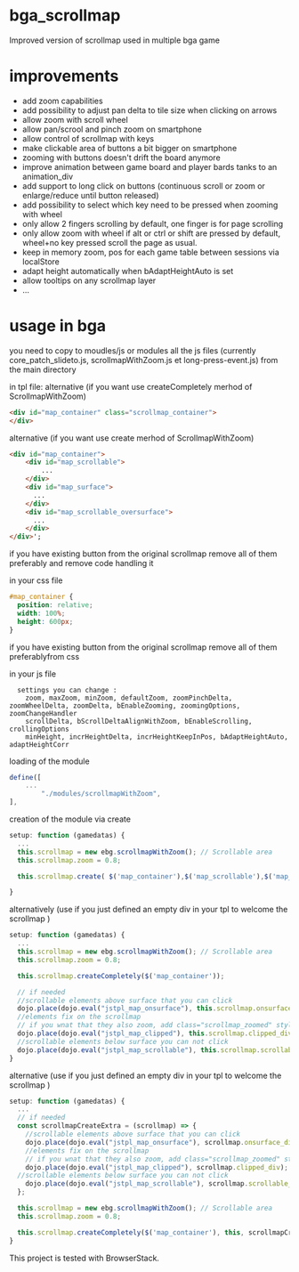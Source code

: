 # bga_scrollmap
Improved version of scrollmap used in multiple bga game

# improvements
- add zoom capabilities 
- add possibility to adjust pan delta to tile size when clicking on arrows
- allow zoom with scroll wheel
- allow pan/scrool and pinch zoom on smartphone
- allow control of scrollmap with keys
- make clickable area of buttons a bit bigger on smartphone
- zooming with buttons doesn't drift the board anymore
- improve animation between game board and player bards tanks to an animation_div
- add support to long click on buttons (continuous scroll or zoom or enlarge/reduce until button released)
- add possibility to select which key need to be pressed when zooming with wheel
- only allow 2 fingers scrolling by default, one finger is for page scrolling
- only allow zoom with wheel if alt or ctrl or shift are pressed by default, wheel+no key pressed scroll the page as usual.
- keep in memory zoom, pos for each game table between sessions via localStore
- adapt height automatically when bAdaptHeightAuto is set
- allow tooltips on any scrollmap layer
- ...

# usage in bga
you need to copy to moudles/js or modules all the js files (currently core_patch_slideto.js, scrollmapWithZoom.js et long-press-event.js) from the main directory

in tpl file:
alternative (if you want use createCompletely merhod of ScrollmapWithZoom)
```html
<div id="map_container" class="scrollmap_container">
</div>
```
alternative (if you want use create merhod of ScrollmapWithZoom)
```html
<div id="map_container">
	<div id="map_scrollable">
		...
	</div>
    <div id="map_surface">
      ...
    </div>
    <div id="map_scrollable_oversurface">
      ...
    </div>
</div>';
```
if you have existing button from the original scrollmap remove all of them preferably and remove code handling it

in your css file
```css
#map_container {
  position: relative;
  width: 100%;
  height: 600px;
}
```
if you have existing button from the original scrollmap remove all of them preferablyfrom css

in your js file
```
  settings you can change :
	zoom, maxZoom, minZoom, defaultZoom, zoomPinchDelta, zoomWheelDelta, zoomDelta, bEnableZooming, zoomingOptions, zoomChangeHandler
	scrollDelta, bScrollDeltaAlignWithZoom, bEnableScrolling, crollingOptions
	minHeight, incrHeightDelta, incrHeightKeepInPos, bAdaptHeightAuto, adaptHeightCorr
```

loading of the module
```javascript
define([
    ...
        "./modules/scrollmapWithZoom",
],
```
creation of the module via create
```javascript
setup: function (gamedatas) {
  ...
  this.scrollmap = new ebg.scrollmapWithZoom(); // Scrollable area
  this.scrollmap.zoom = 0.8;

  this.scrollmap.create( $('map_container'),$('map_scrollable'),$('map_surface'),$('map_scrollable_oversurface') );

}
```
alternatively (use if you just defined an empty div in your tpl to welcome the scrollmap )
```javascript
setup: function (gamedatas) {
  ...
  this.scrollmap = new ebg.scrollmapWithZoom(); // Scrollable area
  this.scrollmap.zoom = 0.8;

  this.scrollmap.createCompletely($('map_container'));

  // if needed
  //scrollable elements above surface that you can click
  dojo.place(dojo.eval("jstpl_map_onsurface"), this.scrollmap.onsurface_div);
  //elements fix on the scrollmap
  // if you wnat that they also zoom, add class="scrollmap_zoomed" style="transform-origin: 0px 0px;">
  dojo.place(dojo.eval("jstpl_map_clipped"), this.scrollmap.clipped_div);
  //scrollable elements below surface you can not click
  dojo.place(dojo.eval("jstpl_map_scrollable"), this.scrollmap.scrollable_div);
}
```
alternative (use if you just defined an empty div in your tpl to welcome the scrollmap )
```javascript
setup: function (gamedatas) {
  ...
  // if needed
  const scrollmapCreateExtra = (scrollmap) => {
    //scrollable elements above surface that you can click
    dojo.place(dojo.eval("jstpl_map_onsurface"), scrollmap.onsurface_div);
    //elements fix on the scrollmap
    // if you wnat that they also zoom, add class="scrollmap_zoomed" style="transform-origin: 0px 0px;">
    dojo.place(dojo.eval("jstpl_map_clipped"), scrollmap.clipped_div);
  //scrollable elements below surface you can not click
    dojo.place(dojo.eval("jstpl_map_scrollable"), scrollmap.scrollable_div);
  };

  this.scrollmap = new ebg.scrollmapWithZoom(); // Scrollable area
  this.scrollmap.zoom = 0.8;

  this.scrollmap.createCompletely($('map_container'), this, scrollmapCreateExtra);
}
```

This project is tested with BrowserStack.
